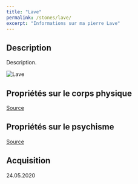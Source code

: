 ```yaml
---
title: "Lave"
permalink: /stones/lave/
excerpt: "Informations sur ma pierre Lave"
---
```


## Description
Description.

![Lave](/images/stones//images/Lave_Kerstin_20200524.jpg.jpg "Lave")

## Propriétés sur le corps physique


[Source](https://)


## Propriétés sur le psychisme


[Source](https://)

## Acquisition


24.05.2020
